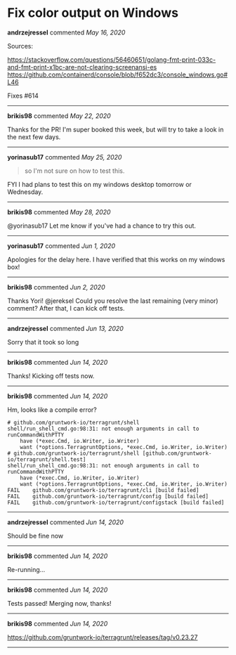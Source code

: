 # Fix color output on Windows

**andrzejressel** commented *May 16, 2020*

Sources:

https://stackoverflow.com/questions/56460651/golang-fmt-print-033c-and-fmt-print-x1bc-are-not-clearing-screenansi-es
https://github.com/containerd/console/blob/f652dc3/console_windows.go#L46

Fixes #614
<br />
***


**brikis98** commented *May 22, 2020*

Thanks for the PR! I'm super booked this week, but will try to take a look in the next few days.
***

**yorinasub17** commented *May 25, 2020*

> so I'm not sure on how to test this.

FYI I had plans to test this on my windows desktop tomorrow or Wednesday.
***

**brikis98** commented *May 28, 2020*

@yorinasub17 Let me know if you've had a chance to try this out.
***

**yorinasub17** commented *Jun 1, 2020*

Apologies for the delay here. I have verified that this works on my windows box!
***

**brikis98** commented *Jun 2, 2020*

Thanks Yori! @jereksel Could you resolve the last remaining (very minor) comment? After that, I can kick off tests.
***

**andrzejressel** commented *Jun 13, 2020*

Sorry that it took so long
***

**brikis98** commented *Jun 14, 2020*

Thanks! Kicking off tests now.
***

**brikis98** commented *Jun 14, 2020*

Hm, looks like a compile error?

```
# github.com/gruntwork-io/terragrunt/shell
shell/run_shell_cmd.go:98:31: not enough arguments in call to runCommandWithPTTY
	have (*exec.Cmd, io.Writer, io.Writer)
	want (*options.TerragruntOptions, *exec.Cmd, io.Writer, io.Writer)
# github.com/gruntwork-io/terragrunt/shell [github.com/gruntwork-io/terragrunt/shell.test]
shell/run_shell_cmd.go:98:31: not enough arguments in call to runCommandWithPTTY
	have (*exec.Cmd, io.Writer, io.Writer)
	want (*options.TerragruntOptions, *exec.Cmd, io.Writer, io.Writer)
FAIL	github.com/gruntwork-io/terragrunt/cli [build failed]
FAIL	github.com/gruntwork-io/terragrunt/config [build failed]
FAIL	github.com/gruntwork-io/terragrunt/configstack [build failed]
```
***

**andrzejressel** commented *Jun 14, 2020*

Should be fine now
***

**brikis98** commented *Jun 14, 2020*

Re-running...
***

**brikis98** commented *Jun 14, 2020*

Tests passed! Merging now, thanks!
***

**brikis98** commented *Jun 14, 2020*

https://github.com/gruntwork-io/terragrunt/releases/tag/v0.23.27
***

